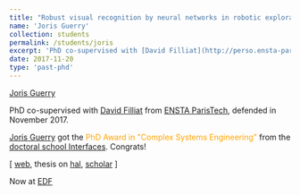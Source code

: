 ```yaml
---
title: "Robust visual recognition by neural networks in robotic exploration scenarios. Detect me if you can!"
name: 'Joris Guerry'
collection: students
permalink: /students/joris
excerpt: 'PhD co-supervised with [David Filliat](http://perso.ensta-paristech.fr/~filliat/eng/index.html) from [ENSTA ParisTech](https://www.ensta-paristech.fr/en), defended in November 2017. <span style="color:orange;">PhD Award in "Complex Systems Engineering" from the [doctoral school Interfaces](https://www.universite-paris-saclay.fr/fr/formation/doctorat/interfaces#evenements)</span> '
date: 2017-11-20
type: 'past-phd'
---
```


[Joris Guerry](http://jorisguerry.fr/)

PhD co-supervised with [David Filliat]() from [ENSTA ParisTech](), defended in November 2017.

[Joris Guerry](students/joris) got the <span style="color:orange;">PhD Award in "Complex Systems Engineering"</span> from the [doctoral school Interfaces](https://www.universite-paris-saclay.fr/fr/formation/doctorat/interfaces#evenements). Congrats!

\[ [web](http://jorisguerry.fr/), thesis on [hal](https://tel.archives-ouvertes.fr/tel-01680372), [scholar](https://scholar.google.fr/citations?user=Cnt_84AAAAAJ&hl=en) \]

Now at [EDF](https://www.edf.fr/en/the-edf-group/who-we-are/activities/research-and-development)
